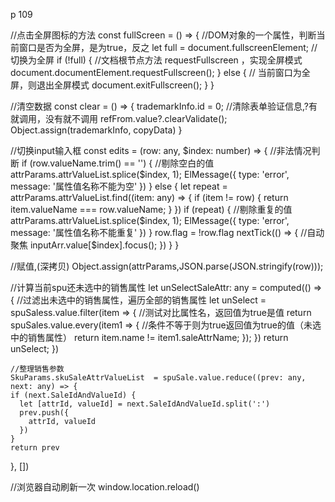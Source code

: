 p 109

//点击全屏图标的方法
const fullScreen = () => {
//DOM对象的一个属性，判断当前窗口是否为全屏，是为true，反之
let full = document.fullscreenElement;
//切换为全屏
if (!full) {
//文档根节点方法 requestFullscreen ，实现全屏模式
document.documentElement.requestFullscreen();
} else {
// 当前窗口为全屏，则退出全屏模式
document.exitFullscreen();
}
}

//清空数据
const clear = () => {
trademarkInfo.id = 0;
//清除表单验证信息,?有就调用，没有就不调用
refFrom.value?.clearValidate();
Object.assign(trademarkInfo, copyData)
}

//切换input输入框
const edits = (row: any, $index: number) => {
  //非法情况判断
  if (row.valueName.trim() == '') {
    //剔除空白的值
    attrParams.attrValueList.splice($index, 1);
ElMessage({
type: 'error',
message: '属性值名称不能为空'
})
} else {
let repeat = attrParams.attrValueList.find((item: any) => {
if (item != row) {
return item.valueName === row.valueName;
}
})
if (repeat) {
//剔除重复的值
attrParams.attrValueList.splice($index, 1);
      ElMessage({
        type: 'error',
        message: '属性值名称不能重复'
      })
    }
    row.flag = !row.flag
    nextTick(() => {
      //自动聚焦
      inputArr.value[$index].focus();
})
}
}

//赋值,(深拷贝)
Object.assign(attrParams,JSON.parse(JSON.stringify(row)));

//计算当前spu还未选中的销售属性
let unSelectSaleAttr: any = computed(() => {
//过滤出未选中的销售属性，遍历全部的销售属性
let unSelect = spuSaless.value.filter(item => {
//测试对比属性名，返回值为true是值
return spuSales.value.every(item1 => {
//条件不等于则为true返回值为true的值（未选中的销售属性）
return item.name != item1.saleAttrName;
});
})
return unSelect;
})

    //整理销售参数
    SkuParams.skuSaleAttrValueList  = spuSale.value.reduce((prev: any, next: any) => {
    if (next.SaleIdAndValueId) {
      let [attrId, valueId] = next.SaleIdAndValueId.split(':')
      prev.push({
        attrId, valueId
      })
    }
    return prev

}, [])

//浏览器自动刷新一次
window.location.reload()